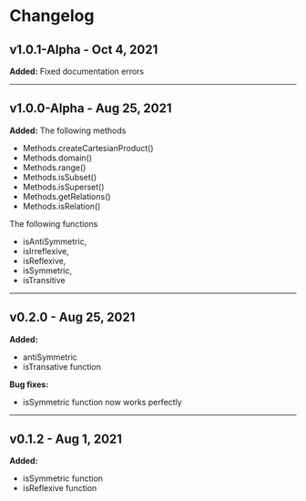 # Changelog

## v1.0.1-Alpha - Oct 4, 2021

**Added:**
Fixed documentation errors

---

## v1.0.0-Alpha - Aug 25, 2021

**Added:**
The following methods
- Methods.createCartesianProduct()
- Methods.domain()
- Methods.range()
- Methods.isSubset()
- Methods.isSuperset()
- Methods.getRelations()
- Methods.isRelation()

The following functions
- isAntiSymmetric, 
- isIrreflexive, 
- isReflexive, 
- isSymmetric, 
- isTransitive

---

## v0.2.0 - Aug 25, 2021

**Added:**
- antiSymmetric
- isTransative function

**Bug fixes:**
- isSymmetric function now works perfectly

---

## v0.1.2 - Aug 1, 2021

**Added:**
- isSymmetric function
- isReflexive function
